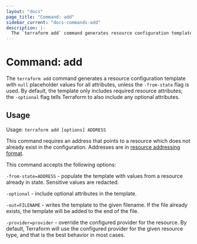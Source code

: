```yaml
---
layout: "docs"
page_title: "Command: add"
sidebar_current: "docs-commands-add"
description: |-
  The `terraform add` command generates resource configuration templates.
---
```


# Command: add

The `terraform add` command generates a resource configuration template with
`null` placeholder values for all attributes, unless the `-from-state` flag is
used. By default, the template only includes required resource attributes; the
`-optional` flag tells Terraform to also include any optional attributes. 

## Usage

Usage: `terraform add [options] ADDRESS`

This command requires an address that points to a resource which does not
already exist in the configuration. Addresses are in 
[resource addressing format](/docs/cli/state/resource-addressing.html).

This command accepts the following options:

`-from-state=ADDRESS` - populate the template with values from a resource
already in state. Sensitive values are redacted.

`-optional` - include optional attributes in the template.

`-out=FILENAME` - writes the template to the given filename. If the file already
exists, the template will be added to the end of the file.

`-provider=provider` - override the configured provider for the resource. By
default, Terraform will use the configured provider for the given resource type,
and that is the best behavior in most cases.
